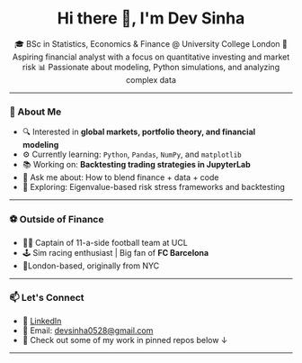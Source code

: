 <h1 align="center">Hi there 👋, I'm Dev Sinha</h1>

<p align="center">
🎓 BSc in Statistics, Economics & Finance @ University College London  
💼 Aspiring financial analyst with a focus on quantitative investing and market risk  
📊 Passionate about modeling, Python simulations, and analyzing complex data  
</p>

---

### 🧠 About Me

- 🔍 Interested in **global markets, portfolio theory, and financial modeling**
- ⚙️ Currently learning: `Python`, `Pandas`, `NumPy`, and `matplotlib`
- 📚 Working on: **Backtesting trading strategies in JupyterLab**  
- 💬 Ask me about: How to blend finance + data + code
- 🧪 Exploring: Eigenvalue-based risk stress frameworks and backtesting

---

### ⚽ Outside of Finance

- 🏃‍♂️ Captain of 11-a-side football team at UCL
- 🕹️ Sim racing enthusiast | Big fan of **FC Barcelona**
- 📍London-based, originally from NYC

---

### 📫 Let's Connect

- 💼 [LinkedIn](https://www.linkedin.com/in/devsinha10)
- 📧 Email: devsinha0528@gmail.com
- 📂 Check out some of my work in pinned repos below ↓

---


<!--
**devsinha10/devsinha10** is a ✨ _special_ ✨ repository because its `README.md` (this file) appears on your GitHub profile.

Here are some ideas to get you started:

- 🔭 I’m currently working on ...
- 🌱 I’m currently learning ...
- 👯 I’m looking to collaborate on ...
- 🤔 I’m looking for help with ...
- 💬 Ask me about ...
- 📫 How to reach me: ...
- 😄 Pronouns: ...
- ⚡ Fun fact: ...
-->
